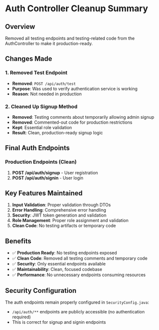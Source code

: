 # Auth Controller Cleanup Summary

## Overview
Removed all testing endpoints and testing-related code from the AuthController to make it production-ready.

## Changes Made

### 1. Removed Test Endpoint
- **Removed**: `POST /api/auth/test`
- **Purpose**: Was used to verify authentication service is working
- **Reason**: Not needed in production

### 2. Cleaned Up Signup Method
- **Removed**: Testing comments about temporarily allowing admin signup
- **Removed**: Commented-out code for production restrictions
- **Kept**: Essential role validation
- **Result**: Clean, production-ready signup logic

## Final Auth Endpoints

### Production Endpoints (Clean)
1. **POST /api/auth/signup** - User registration
2. **POST /api/auth/signin** - User login

## Key Features Maintained

1. **Input Validation**: Proper validation through DTOs
2. **Error Handling**: Comprehensive error handling
3. **Security**: JWT token generation and validation
4. **Role Management**: Proper role assignment and validation
5. **Clean Code**: No testing artifacts or temporary code

## Benefits

- ✅ **Production Ready**: No testing endpoints exposed
- ✅ **Clean Code**: Removed all testing comments and temporary code
- ✅ **Security**: Only essential endpoints available
- ✅ **Maintainability**: Clean, focused codebase
- ✅ **Performance**: No unnecessary endpoints consuming resources

## Security Configuration

The auth endpoints remain properly configured in `SecurityConfig.java`:
- `/api/auth/**` endpoints are publicly accessible (no authentication required)
- This is correct for signup and signin endpoints 